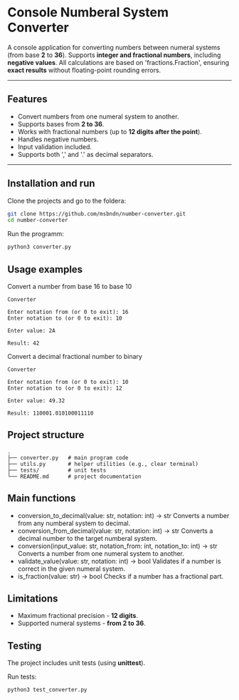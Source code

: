 # Console Numberal System Converter

A console application for converting numbers between numeral systems (from base **2** to **36**).
Supports **integer and fractional numbers**, including **negative values**.
All calculations are based on 'fractions.Fraction', ensuring **exact results** without floating-point rounding errors.

---

## Features
- Convert numbers from one numeral system to another.
- Supports bases from **2 to 36**.
- Works with fractional numbers (up to **12 digits after the point**).
- Handles negative numbers.
- Input validation included.
- Supports both ',' and '.' as decimal separators.

---

## Installation and run

Clone the projects and go to the foldera:

```bash
git clone https://github.com/msbndn/number-converter.git
cd number-converter
```

Run the programm:

```bash
python3 converter.py
```

## Usage examples

Convert a number from base 16 to base 10
```console 
Converter

Enter notation from (or 0 to exit): 16
Enter notation to (or 0 to exit): 10

Enter value: 2A

Result: 42
```

Convert a decimal fractional number to binary
```console
Converter

Enter notation from (or 0 to exit): 10
Enter notation to (or 0 to exit): 12

Enter value: 49.32

Result: 110001.010100011110
```

## Project structure
```console
.
├── converter.py   # main program code
├── utils.py       # helper utilities (e.g., clear terminal)
├── tests/         # unit tests
└── README.md      # project documentation
```

## Main functions
- conversion_to_decimal(value: str, notation: int) -> str
  Converts a number from any numberal system to decimal.
- conversion_from_decimal(value: str, notation: int) -> str
  Converts a decimal number to the target numberal system.
- conversion(input_value: str, notation_from: int, notation_to: int) -> str
  Converts a number from one numeral system to another.
- validate_value(value: str, notation: int) -> bool
  Validates if a number is correct in the given numeral system.
- is_fraction(value: str) -> bool
  Checks if a number has a fractional part.

## Limitations
- Maximum fractional precision - **12 digits**.
- Supported numeral systems - **from 2 to 36**.

## Testing
The project includes unit tests (using **unittest**).

Run tests:
```bash
python3 test_converter.py
```
